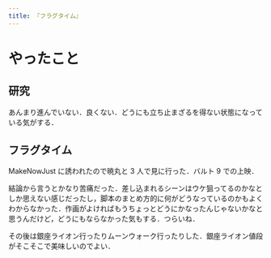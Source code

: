 ```yaml
---
title: 『フラグタイム』
---
```


# やったこと

## 研究

あんまり進んでいない．良くない．どうにも立ち止まざるを得ない状態になっている気がする．

## フラグタイム

MakeNowJust に誘われたので暁丸と 3 人で見に行った．バルト 9 での上映．

結論から言うとかなり苦痛だった．差し込まれるシーンはウケ狙ってるのかなとしか思えない感じだったし，脚本のまとめ方的に何がどうなっているのかもよくわからなかった．作画がよければもうちょっとどうにかなったんじゃないかなと思うんだけど，どうにもならなかった気もする．つらいね．

その後は銀座ライオン行ったりムーンウォーク行ったりした．銀座ライオン値段がそこそこで美味しいのでよい．
